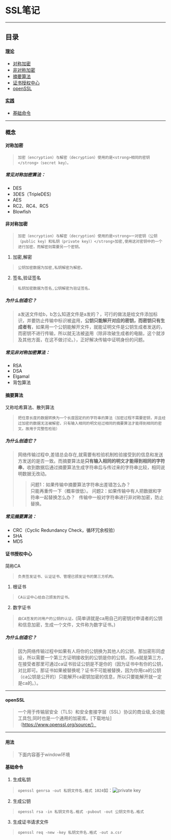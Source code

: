 # SSL笔记
***
## 目录
#### [理论](https://github.com/person-0/test/blob/master/test-SSL.md#概念)  
- [对称加密](https://github.com/person-0/test/blob/master/test-SSL.md#对称加密)  
- [非对称加密](https://github.com/person-0/test/blob/master/test-SSL.md#非对称加密)  
- [摘要算法](https://github.com/person-0/test/blob/master/test-SSL.md#摘要算法)  
- [证书授权中心](https://github.com/person-0/test/blob/master/test-SSL.md#证书授权中心)  
- [openSSL](https://github.com/person-0/test/blob/master/test-SSL.md#openSSL)  
#### [实践](https://github.com/person-0/test/blob/master/test-SSL.md#用法)  
- [基础命令](https://github.com/person-0/test/blob/master/test-SSL.md#基础命令)
***
### 概念
#### 对称加密
> `加密（encryption）与解密（decryption）使用的是<strong>相同的密钥</strong>（secret key）。`  
##### 常见对称加密算法：  
- DES  
- 3DES（TripleDES）
- AES
- RC2、RC4、RC5
- Blowfish  
#### 非对称加密
> `加密（encryption）与解密（decryption）使用的是<strong>一对密钥（公钥（public key）和私钥（private key））</strong>加密,使用这对密钥中的一个进行加密，而解密则需要另一个密钥。`  
1. 加密,解密
> `公钥加密数据为加密,私钥解密为解密。`  
2. 签名,验证签名
> `私钥加密数据为签名,公钥解密为验证签名。`  
##### 为什么创造它？
> a发送文件给b，b怎么知道文件是a发的？，可行的做法是给文件添加标识，并要防止传输中标识被盗用，**公钥只能解开对应的密钥，而密钥只有生成者有**，如果用一个公钥能解开文件，就能证明文件是公钥生成者发送的，而密钥不进行传输，所以就无法被盗用（除非攻破生成者的电脑，这个就涉及其他方面，在这不做讨论。），正好解决传输中证明身份的问题。
##### 常见非对称加密算法：
- RSA
- DSA
- Elgamal
- 背包算法
#### 摘要算法
又称哈希算法、散列算法
> `把任意长度的数据转换为一个长度固定的的字符串的算法（加密过程不需要密钥，并且经过加密的数据无法被解密，只有输入相同的明文经过相同的摘要算法才能得到相同的密文。故用于完整性检验）`  
##### 为什么创造它？
> 网络传输过程中,差错总会存在,就需要有检验机制检验接受到的信息和发送方发送的是否一致。而摘要算法是**只有输入相同的明文才能得到相同的字符串**，收到数据后通过摘要算法生成字符串后与传过来的字符串比较，相同说明数据无改动。
>> 问题1：如果传输中摘要算法字符串出差错怎么办？  
只能再重传一下（概率很低）。
>> 问题2：如果传输中有人把数据和字符串一起替换怎么办？  
传输中一般对字符串进行非对称加密，防止替换。
##### 常见摘要算法：
- CRC（Cyclic Redundancy Check，循环冗余校验）
- SHA
- MD5
#### 证书授权中心
简称CA
> `负责签发证书、认证证书、管理已颁发证书的第三方机构。`
1. 根证书
> `CA认证中心给自己颁发的证书。`
2. 数字证书
> `由CA签发的对用户的公钥的认证。`(简单讲就是ca用自己的密钥对申请者的公钥和信息加密，生成一个文件，文件称为数字证书。)
##### 为什么创造它？
> 因为网络传输过程中如果有人将你的公钥换为其他人的公钥，那加密形同虚设，所以需要一个第三方证明接收到的公钥是你的公钥，而ca就是第三方，在接受者那里可通过ca证书验证公钥是不是你的（因为证书中有你的公钥，对比即可。那证书如果被替换呢？证书不可能被替换，因为你用ca的公钥（ca公钥是公开的）只能解开ca密钥加密的信息，所以只要能解开就一定是ca的。）。
***
#### openSSL
> 一个用于传输层安全（TLS）和安全套接字层（SSL）协议的商业级,全功能工具包,同时也是一个通用的加密库。[下载地址]（https://www.openssl.org/source/）
***
#### 用法
> 下面内容基于window环境
#### 基础命令
1. 生成私钥
> `openssl genrsa -out 私钥文件名.格式 1024`如：![private key]()
2. 生成公钥
> `openssl rsa -in 私钥文件名.格式 -pubout -out 公钥文件名.格式`
3. 生成证书请求文件
> `openssl req -new -key 私钥文件名.格式 -out a.csr`
